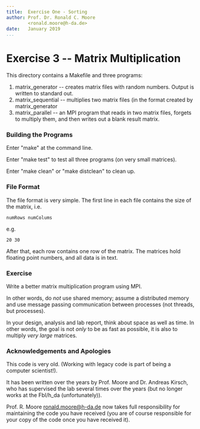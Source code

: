 ```yaml
---
title:  Exercise One - Sorting
author: Prof. Dr. Ronald C. Moore 
        <ronald.moore@h-da.de>
date:   January 2019
...
```


Exercise 3 -- Matrix Multiplication
===================================

This directory contains a Makefile and three programs:
1. matrix_generator -- creates matrix files with random numbers. Output is written to standard out.
1. matrix_sequential -- multiplies two matrix files (in the format created by matrix_generator
1. matrix_parallel -- an MPI program that reads in two matrix files, forgets to multiply them,
and then writes out a blank result matrix.

### Building the Programs

Enter "make" at the command line.

Enter "make test" to test all three programs (on very small matrices).

Enter "make clean" or "make distclean" to clean up.

### File Format


The file format is very simple.
The first line in each file contains the size of the matrix, i.e.

    numRows numColums

e.g.

    20 30

After that, each row contains one row of the matrix. The matrices hold floating point numbers, and all data is in text.

### Exercise

Write a better matrix multiplication program using MPI.

In other words, do *not* use shared memory; assume a distributed memory
and use message passing communication between processes (not threads, but processes).

In your design, analysis and lab report, think about space as well as time.
In other words, the goal is not *only* to be as fast as possible,
it is also to multiply *very large* matrices.

### Acknowledgements and Apologies

This code is very old.
(Working with legacy code is part of being a computer scientist!).

It has been written over the years by Prof. Moore and Dr. Andreas Kirsch,
who has supervised the lab several times over the years (but no longer
works at the FbI/h_da (unfortunately)).

Prof. R. Moore <ronald.moore@h-da.de> now takes full responsibility for
maintaining the code you have received
(you are of course responsible for your copy of the code once you have received it).
